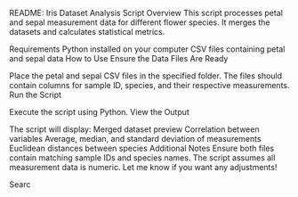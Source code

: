 README: Iris Dataset Analysis Script
Overview
This script processes petal and sepal measurement data for different flower species. It merges the datasets and calculates statistical metrics.

Requirements
Python installed on your computer
CSV files containing petal and sepal data
How to Use
Ensure the Data Files Are Ready

Place the petal and sepal CSV files in the specified folder.
The files should contain columns for sample ID, species, and their respective measurements.
Run the Script

Execute the script using Python.
View the Output

The script will display:
Merged dataset preview
Correlation between variables
Average, median, and standard deviation of measurements
Euclidean distances between species
Additional Notes
Ensure both files contain matching sample IDs and species names.
The script assumes all measurement data is numeric.
Let me know if you want any adjustments!














Searc
